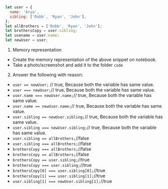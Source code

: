 ```js
let user = {
  name: 'Arya',
  sibling: ['Robb', 'Ryan', 'John'],
};
let allBrothers = ['Robb', 'Ryan', 'John'];
let brothersCopy = user.sibling;
let usename = user.name;
let newUser = user;
```

1. Memory representation

- Create the memory representation of the above snippet on notebook.
- Take a photo/screenshot and add it to the folder `code`

<!-- To add this image here use ![name](./hello.jpg) -->

2. Answer the following with reason:

- `user == newUser;` // true, Because both the variable has same value. 
- `user === newUser;`// true, Because both the variable has same value.
- `user.name === newUser.name;`// true, Because both the variable has same value.
- `user.name == newUser.name;`// true, Because both the variable has same value.
- `user.sibling == newUser.sibling;`// true, Because both the variable has same value.
- `user.sibling === newUser.sibling;`// true, Because both the variable has same value.
- `user.sibling == allBrothers;`//false
- `user.sibling === allBrothers;`//false
- `brothersCopy === allBrothers;`//false
- `brothersCopy == allBrothers;`//false
- `brothersCopy == user.sibling;`//true
- `brothersCopy === user.sibling;`//true
- `brothersCopy[0] === user.sibling[0];`//true
- `brothersCopy[1] === user.sibling[1];`//true
- `user.sibling[1] === newUser.sibling[1];`//true
